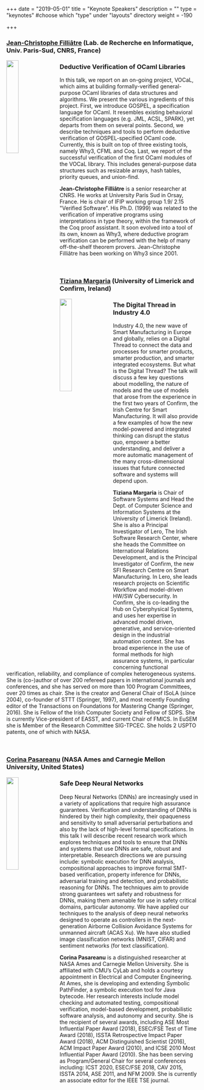 +++
date = "2019-05-01"
title = "Keynote Speakers"
description = ""
type = "keynotes"  #choose which "type" under "layouts" directory
weight = -190

+++

### **[Jean-Christophe Filliâtre](https://www.lri.fr/~filliatr/)** (Lab. de Recherche en Informatique, Univ. Paris-Sud, CNRS, France)

<img style="padding-right:1em;float:left; width:25%;" src="/img/filliatre.jpg">

### Deductive Verification of OCaml Libraries

In this talk, we report on an on-going project, VOCaL, which aims at building formally-verified general-purpose OCaml libraries of data structures and algorithms. We present the various ingredients of this project. First, we introduce GOSPEL, a specification language for OCaml. It resembles existing behavioral specification languages (e.g. JML, ACSL, SPARK), yet departs from them on several points. Second, we describe techniques and tools to perform deductive verification of GOSPEL-specified OCaml code. Currently, this is built on top of three existing tools, namely Why3, CFML and Coq.  Last, we report of the successful verification of the first OCaml modules of the VOCaL library. This includes general-purpose data structures such as resizable arrays, hash tables, priority queues, and union-find.

**Jean-Christophe Filliâtre** is a senior researcher at CNRS. He works at University Paris Sud in Orsay, France. He is chair of IFIP working group 1.9/ 2.15 "Verified Software”. His Ph.D. (1999) was related to the verification of imperative programs using interpretations in type theory, within the framework of the Coq proof assistant. It soon evolved into a tool of its own, known as Why3, where deductive program verification can be performed with the help of many off-the-shelf theorem provers. Jean-Christophe Filliâtre has been working on Why3 since 2001.

<br/>

### **[Tiziana Margaria](https://www.lero.ie/people/tiziana-margaria)** (University of Limerick and Confirm, Ireland)

<img style="padding-right:1em;float:left; width:25%;" src="/img/margaria.png">

### The Digital Thread in Industry 4.0

Industry 4.0,  the new wave of Smart Manufacturing in Europe and globally, relies on a Digital Thread to connect the data and processes for smarter products, smarter production, and smarter integrated ecosystems. 
But what is the Digital Thread? 
The talk will discuss a few key questions about modelling, the nature of models and the use of models that arose from the experience in the first two years of Confirm, the Irish Centre for Smart Manufacturing. It will also provide a few examples of how the new model-powered and integrated thinking can disrupt the status quo, empower a better understanding, and deliver a more automatic management of the many cross-dimensional issues that future connected software and systems will depend upon.

**Tiziana Margaria** is Chair of Software Systems and Head the Dept. of Computer Science and Information Systems at the University of Limerick (Ireland). She is also a Principal Investigator of Lero, The Irish Software Research Center, where she heads the Committee on International Relations Development, and is the Principal Investigator of Confirm, the new SFI Research Centre on Smart Manufacturing. In Lero, she leads research projects on Scientific Workflow and model-driven HW/SW Cybersecurity. In Confirm, she is co-leading the Hub on Cyberphysical Systems, and uses her expertise in advanced model driven, generative, and service-oriented design in the industrial automation context. She has broad experience in the use of formal methods for high assurance systems, in particular concerning functional verification, reliability, and compliance of complex heterogeneous systems. She is (co-)author of over 200 refereed papers in international journals and conferences, and she has served on more than 100 Program Committees, over 20 times as chair. She is the creator and General Chair of ISoLA (since 2004), co-founder of STTT (Springer, 1997), and most recently Founding editor of the Transactions on Foundations for Mastering Change (Springer, 2016). She is Fellow of the Irish Computer Society and Fellow of SDPS. She is currently Vice-president of EASST, and current Chair of FMICS. In EuSEM she is Member of the Research Committee SIG-TPCEC. She holds 2 USPTO patents, one of which with NASA.

<br/>

### **[Corina Pasareanu](https://ti.arc.nasa.gov/profile/pcorina/)** (NASA Ames and Carnegie Mellon University, United States)

<img style="padding-right:1em;float:left; width:25%;" src="/img/pcorina.png">

### <span style="color:#0085a1,margin-bottom:-5em">Safe Deep Neural Networks</span>

Deep Neural Networks (DNNs) are increasingly used in a variety of applications that require high assurance guarantees. Verification and understanding of DNNs is hindered by their high complexity, their opaqueness and sensitivity to small adversarial perturbations and also by the lack of high-level formal specifications. In this talk I will describe recent research work which explores techniques and tools to ensure that DNNs and systems that use DNNs are safe, robust and interpretable. Research directions we are pursuing include: symbolic execution for DNN analysis, compositional approaches to improve formal SMT-based verification, property inference for DNNs, adversarial training and detection, and probabilistic reasoning for DNNs. The techniques aim to provide strong guarantees wrt safety and robustness for DNNs, making them amenable for use in safety critical domains, particular autonomy. We have applied our techniques to the analysis of deep neural networks designed to operate as controllers in the next-generation Airborne Collision Avoidance Systems for unmanned aircraft (ACAS Xu). We have also studied image classification networks (MNIST, CIFAR) and sentiment networks (for text classification).

**Corina Pasareanu** is a distinguished researcher at NASA Ames and Carnegie Mellon University. She is affiliated with CMU’s CyLab and holds a courtesy appointment in Electrical and Computer Engineering. At Ames, she is developing and extending Symbolic PathFinder, a symbolic execution tool for Java bytecode. Her research interests include model checking and automated testing, compositional verification, model-based development, probabilistic software analysis, and autonomy and security.  She is the recipient of several awards, including ASE Most Influential Paper Award (2018), ESEC/FSE Test of Time Award (2018), ISSTA Retrospective Impact Paper Award (2018), ACM Distinguished Scientist (2016), ACM Impact Paper Award (2010), and ICSE 2010 Most Influential Paper Award (2010). She has been serving as Program/General Chair for several conferences including: ICST 2020, ESEC/FSE 2018, CAV 2015, ISSTA 2014, ASE 2011, and NFM 2009. She is currently an associate editor for the IEEE TSE journal.
